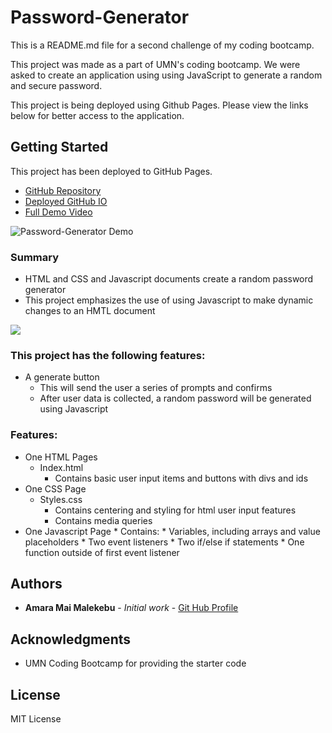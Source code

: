 # Password-Generator

This is a README.md file for a second challenge of my coding bootcamp.

This project was made as a part of UMN's coding bootcamp. We were asked to create an application using using JavaScript to generate a random and secure password. 

This project is being deployed using Github Pages. Please view the links below for better access to the application. 


## Getting Started

This project has been deployed to GitHub Pages. 

* [GitHub Repository](https://github.com/AmaraMai/JS-Challenge-Password-Generator)
* [Deployed GitHub IO](https://amaramai.github.io/JS-Challenge-Password-Generator/)
* [Full Demo Video](INSERT)



![Password-Generator Demo](INSERT)

### Summary
* HTML and CSS and Javascript documents create a random password generator 
* This project emphasizes the use of using Javascript to make dynamic changes to an HMTL document

![](INSERT)

### This project has the following features: 
* A generate button
    * This will send the user a series of prompts and confirms
    * After user data is collected, a random password will be generated using Javascript

### Features: 
* One HTML Pages
    * Index.html 
        * Contains basic user input items and buttons with divs and ids
* One CSS Page
    * Styles.css
        * Contains centering and styling for html user input features
        * Contains media queries
* One Javascript Page
        * Contains: 
        * Variables, including arrays and value placeholders
        * Two event listeners
        * Two if/else if statements
        * One function outside of first event listener


## Authors

* **Amara Mai Malekebu** - *Initial work* - [Git Hub Profile](https://github.com/AmaraMai)

## Acknowledgments

*  UMN Coding Bootcamp for providing the starter code


## License

MIT License